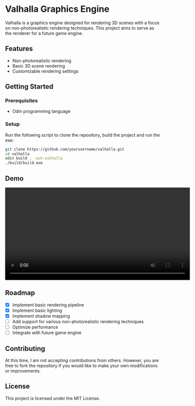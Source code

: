 # Valhalla Graphics Engine

Valhalla is a graphics engine designed for rendering 3D scenes with a focus on non-photorealistic rendering techniques. This project aims to serve as the renderer for a future game engine.

## Features

- Non-photorealistic rendering
- Basic 3D scene rendering
- Customizable rendering settings

## Getting Started

### Prerequisites

- Odin programming language

### Setup

Run the following script to clone the repository, build the project and run the exe:
```sh
git clone https://github.com/yourusername/valhalla.git
cd valhalla
odin build . -out:valhalla
./build/build.exe
```

## Demo

<video width="600" controls>
  <source src="demo/bunny lights.mp4" type="video/mp4">
  Your browser does not support the video tag.
</video>

## Roadmap

- [X] Implement basic rendering pipeline
- [X] Implement basic lighting
- [X] Implement shadow mapping
- [ ] Add support for various non-photorealistic rendering techniques
- [ ] Optimize performance
- [ ] Integrate with future game engine

## Contributing

At this time, I am not accepting contributions from others. However, you are free to fork the repository if you would like to make your own modifications or improvements.

## License

This project is licensed under the MIT License.
